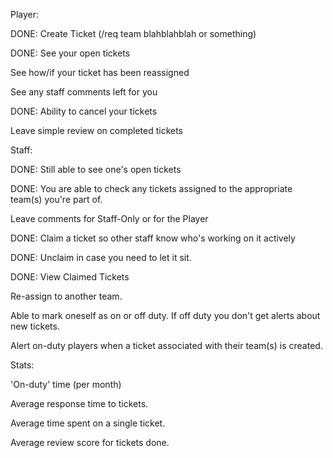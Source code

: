 Player:


DONE: Create Ticket (/req team blahblahblah or something)

DONE: See your open tickets
       
See how/if your ticket has  been reassigned
      
See any staff comments left for you

DONE: Ability to cancel your tickets

Leave simple review on completed tickets

Staff:


DONE: Still able to see one's open tickets

DONE: You are able to check any tickets assigned to the appropriate team(s) you're part of.

Leave comments for Staff-Only or for the Player

DONE: Claim a ticket so other staff know who's working on it actively

DONE: Unclaim in case you need to let it sit.

DONE: View Claimed Tickets

Re-assign to another team.

Able to mark oneself as on or off duty. If off duty you don't get alerts about new tickets.

Alert on-duty players when a ticket associated with their team(s) is created.

Stats:


'On-duty' time (per month)

Average response time to tickets.

Average time spent on a single ticket.

Average review score for tickets done.
